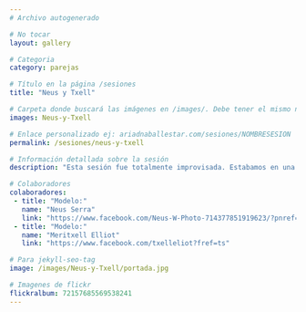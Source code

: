 ```yaml
---
# Archivo autogenerado

# No tocar
layout: gallery

# Categoria
category: parejas

# Título en la página /sesiones
title: "Neus y Txell"

# Carpeta donde buscará las imágenes en /images/. Debe tener el mismo nombre y sin espacios
images: Neus-y-Txell

# Enlace personalizado ej: ariadnaballestar.com/sesiones/NOMBRESESION
permalink: /sesiones/neus-y-txell

# Información detallada sobre la sesión
description: "Esta sesión fue totalmente improvisada. Estabamos en una casa las tres, decidimos probar con dos chicas juntas en lugar de una sola, y la verdad es que fue muy interesante. ¡Espero que os guste!"

# Colaboradores
colaboradores:
 - title: "Modelo:"
   name: "Neus Serra"
   link: "https://www.facebook.com/Neus-W-Photo-714377851919623/?pnref=lhc"
 - title: "Modelo:"
   name: "Meritxell Elliot"
   link: "https://www.facebook.com/txelleliot?fref=ts"

# Para jekyll-seo-tag
image: /images/Neus-y-Txell/portada.jpg

# Imagenes de flickr
flickralbum: 72157685569538241
---
```

